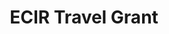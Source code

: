 ---
title: "ECIR Travel Grant"
excerpt: "Free Registration in ECIR 2024, Glasgow"
collection: awards
type: "awards"
permalink: /awards/2024-02-01-ECIR-travel
year: 2024
---